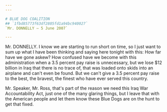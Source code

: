 ```yaml
---
---

# BLUE DOG COALITION
## `1fbd85773f63df2805fd1a94bc940027`
`Mr. DONNELLY — 5 June 2007`

---
```



Mr. DONNELLY. I know we are starting to run short on time, so I just 
want to sum up what I have been thinking and saying here tonight with 
this: How far have we gone askew? How confused have we become with this 
administration when a 3.5 percent pay raise is unnecessary, but we lose 
$12 billion in Iraq that there is no trace of, that was loaded onto 
skids into an airplane and can't even be found. But we can't give a 3.5 
percent pay raise to the best, the bravest, the finest who have ever 
served this country.

Mr. Speaker, Mr. Ross, that's part of the reason we need this Iraq 
War Accountability Act, just one of the many glaring things, but I 
leave that with the American people and let them know these Blue Dogs 
are on the hunt to get that fixed.